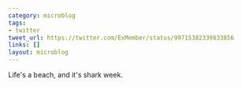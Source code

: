 ```yaml
---
category: microblog
tags:
- twitter
tweet_url: https://twitter.com/ExMember/status/99715382339833856
links: []
layout: microblog
---
```

Life's a beach, and it's shark week.
